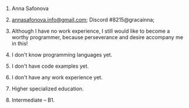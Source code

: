  1. Anna Safonova
2. annasafonova.info@gmail.com; Discord #8215@gracainna;  

3. Although I have no work experience, I still would like to become a worthy programmer, because perseverance and desire accompany me in this!
4. I don't know programming languages yet.
5. I don't have code examples yet.
6. I don't have any work experience yet.
7. Higher specialized education.
8. Intermediate – В1.
